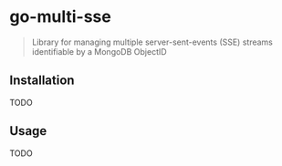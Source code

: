 # go-multi-sse

> Library for managing multiple server-sent-events (SSE) streams identifiable by a MongoDB ObjectID

## Installation
TODO

## Usage 
TODO